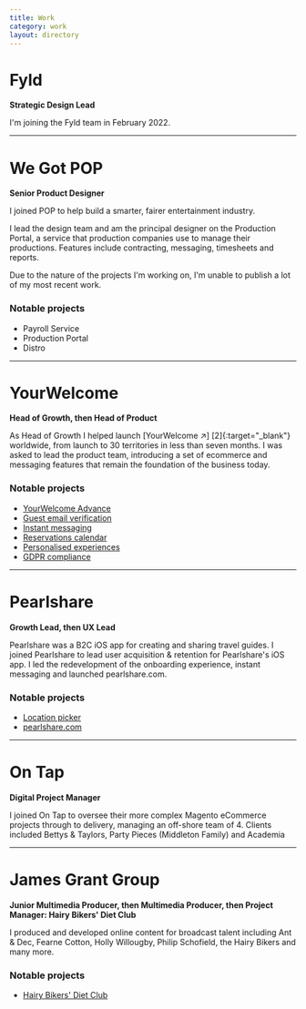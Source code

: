 ```yaml
---
title: Work
category: work
layout: directory
---
```


# Fyld
**Strategic Design Lead**

I'm joining the Fyld team in February 2022.

----

# We Got POP
**Senior Product Designer**

I joined POP to help build a smarter, fairer entertainment industry. 

I lead the design team and am the principal designer on the Production Portal, a service that production companies use to manage their productions. Features include contracting, messaging, timesheets and reports.

Due to the nature of the projects I'm working on, I'm unable to publish a lot of my most recent work.

### Notable projects

* Payroll Service
* Production Portal
* Distro

----


# YourWelcome
**Head of Growth, then Head of Product**

As Head of Growth I helped launch [YourWelcome ↗] [2]{:target="_blank"} worldwide, from launch to 30 territories in less than seven months. I was asked to lead the product team, introducing a set of ecommerce and messaging features that remain the foundation of the business today.

### Notable projects

* [YourWelcome Advance](../work/yourwelcome-advance)
* [Guest email verification](../work/email-verification)
* [Instant messaging](../work/instant-messaging)
* [Reservations calendar](../work/reservations-calendar)
* [Personalised experiences](../work/personalised-experiences)
* [GDPR compliance](../work/gdpr-compliance)

----


# Pearlshare

**Growth Lead, then UX Lead**

Pearlshare was a B2C iOS app for creating and sharing travel guides. I joined Pearlshare to lead user acquisition & retention for Pearlshare's  iOS app. I led the redevelopment of the onboarding experience, instant messaging and launched pearlshare.com.

### Notable projects

* [Location picker](../work/location-picker)
* [pearlshare.com](../work/pearlshare-com)

----


# On Tap

**Digital Project Manager**

I joined On Tap to oversee their more complex Magento eCommerce projects through to delivery, managing an off-shore team of 4. Clients included Bettys & Taylors, Party Pieces (Middleton Family) and Academia

----

# James Grant Group 

**Junior Multimedia Producer, then Multimedia Producer, then Project Manager: Hairy Bikers' Diet Club**

I produced and developed online content for broadcast talent including Ant & Dec, Fearne Cotton, Holly Willougby, Philip Schofield, the Hairy Bikers and many more.

### Notable projects

* [Hairy Bikers' Diet Club](../work/hairy-bikers)